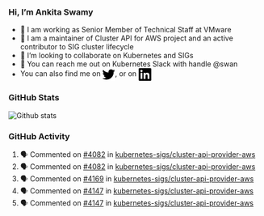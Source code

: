 ### Hi, I’m Ankita Swamy

- 💼 I am working as Senior Member of Technical Staff at VMware
- 👀 I am a maintainer of Cluster API for AWS project and an active contributor to SIG cluster lifecycle
- 💞️ I’m looking to collaborate on Kubernetes and SIGs
- 💬 You can reach me out on Kubernetes Slack with handle @swan
- You can also find me on <a href="https://twitter.com/SwamyAnkita" target="blank"><img align="center" src="https://raw.githubusercontent.com/Ankitasw/Ankitasw/master/svg/twitter.svg" alt="Ankitasw" height="25" width="25" color="#1DA1f2" /></a>, or on <a href="https://www.linkedin.com/in/Ankitaswamy/" target="blank"><img align="center" src="https://raw.githubusercontent.com/Ankitasw/Ankitasw/master/svg/linkedin.svg" alt="Ankitasw" height="25" width="25" /></a>

### GitHub Stats
![Github stats](https://github-readme-stats.vercel.app/api?username=Ankitasw&count_private=true&show_icons=true&theme=tokyonight)

### GitHub Activity 
<!--START_SECTION:activity-->
1. 🗣 Commented on [#4082](https://github.com/kubernetes-sigs/cluster-api-provider-aws/issues/4082) in [kubernetes-sigs/cluster-api-provider-aws](https://github.com/kubernetes-sigs/cluster-api-provider-aws)
2. 🗣 Commented on [#4082](https://github.com/kubernetes-sigs/cluster-api-provider-aws/issues/4082) in [kubernetes-sigs/cluster-api-provider-aws](https://github.com/kubernetes-sigs/cluster-api-provider-aws)
3. 🗣 Commented on [#4169](https://github.com/kubernetes-sigs/cluster-api-provider-aws/issues/4169) in [kubernetes-sigs/cluster-api-provider-aws](https://github.com/kubernetes-sigs/cluster-api-provider-aws)
4. 🗣 Commented on [#4147](https://github.com/kubernetes-sigs/cluster-api-provider-aws/issues/4147) in [kubernetes-sigs/cluster-api-provider-aws](https://github.com/kubernetes-sigs/cluster-api-provider-aws)
5. 🗣 Commented on [#4147](https://github.com/kubernetes-sigs/cluster-api-provider-aws/issues/4147) in [kubernetes-sigs/cluster-api-provider-aws](https://github.com/kubernetes-sigs/cluster-api-provider-aws)
<!--END_SECTION:activity-->
